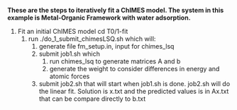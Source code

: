 **These are the steps to iteratively fit a ChIMES model. The system in this example is Metal-Organic Framework with water adsorption.**
1. Fit an initial ChIMES model
   cd T0/1-fit
   1. run ./do_1_submit_chimesLSQ.sh which will:
      1. generate file fm_setup.in, input for chimes_lsq  
      2. submit job1.sh which
         1. run chimes_lsq to generate matrices A and b
         2. generate the weight to consider differences in energy and atomic forces
      3. submit job2.sh that will start when job1.sh is done. job2.sh will do the linear fit. Solution is x.txt and the predicted values is in Ax.txt that can be compare directly to b.txt
